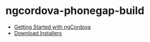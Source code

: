 # ngcordova-phonegap-build
* [Getting Started with ngCordova](http://thejackalofjavascript.com/getting-started-with-ngcordova/)
* [Download Installers](https://build.phonegap.com/apps/1398761/share)
